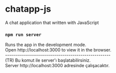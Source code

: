# chatapp-js
A chat application that written with JavaScript

### `npm run server`
Runs the app in the development mode.<br />
Open http://localhost:3000 to view it in the browser.<br />
-----------------------------------------------------<br />
(TR) Bu komut ile server'ı başlatabilirsiniz.<br />
Server http://localhost:3000 adresinde çalışacaktır.
